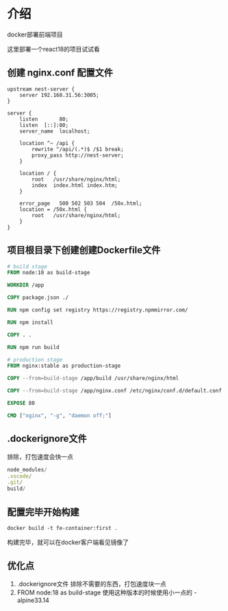 # 介绍

docker部署前端项目

这里部署一个react18的项目试试看

## 创建  nginx.conf 配置文件

```nginx
upstream nest-server {
    server 192.168.31.56:3005;
}

server {
    listen       80;
    listen  [::]:80;
    server_name  localhost;

    location ^~ /api {
        rewrite ^/api/(.*)$ /$1 break;
        proxy_pass http://nest-server;
    }

    location / {
        root   /usr/share/nginx/html;
        index  index.html index.htm;
    }

    error_page   500 502 503 504  /50x.html;
    location = /50x.html {
        root   /usr/share/nginx/html;
    }
}

```

## 项目根目录下创建创建Dockerfile文件

```dockerfile
# build stage
FROM node:18 as build-stage

WORKDIR /app

COPY package.json ./

RUN npm config set registry https://registry.npmmirror.com/

RUN npm install

COPY . .

RUN npm run build

# production stage
FROM nginx:stable as production-stage

COPY --from=build-stage /app/build /usr/share/nginx/html

COPY --from=build-stage /app/nginx.conf /etc/nginx/conf.d/default.conf

EXPOSE 80

CMD ["nginx", "-g", "daemon off;"]

```

##  .dockerignore文件

排除，打包速度会快一点

```js
node_modules/
.vscode/
.git/
build/
```

## 配置完毕开始构建

```dockerfile
docker build -t fe-container:first .
```

构建完毕，就可以在docker客户端看见镜像了



## 优化点

1.  .dockerignore文件  排除不需要的东西，打包速度块一点
2. FROM node:18 as build-stage  使用这种版本的时候使用小一点的  -alpine33.14